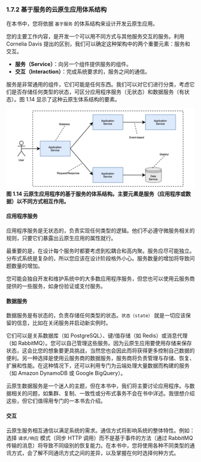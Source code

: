 ### 1.7.2 基于服务的云原生应用体系结构

在本书中，您将依据 `基于服务` 的体系结构来设计开发云原生应用。

您的主要工作内容，是开发一个可以用不同方式与其他服务交互的服务。利用 Cornelia Davis 提出的区别，我们可以确定这种架构中的两个重要元素：服务和交互。
* **服务（Service）**：向另一个组件提供服务的组件。
* **交互（Interaction）**：完成系统要求的，服务之间的通信。

服务是非常通用的组件，它们可能是任何东西。我们可以对它们进行分类，考虑它们是否存储任何类型的状态，可区分应用程序服务（无状态）和数据服务（有状态）。图 1.14 显示了这种云原生体系结构的要素。

![](../../assets/1.14.jpg)
**图 1.14 云原生应用程序的基于服务的体系结构。主要元素是服务（应用程序或数据）以不同方式相互作用。**

#### 应用程序服务

应用程序服务是无状态的，负责实现任何类型的逻辑。他们不必遵守微服务相关的规则，只要它们暴露出云原生应用的属性就行。

最重要的是，在设计每个服务时都要考虑到松耦合和高内聚。服务应尽可能独立。分布式系统是复杂的，所以您应该在设计阶段格外小心。服务数量的增加将导致问题数量的增加。

您可能会独自开发和维护系统中的大多数应用程序服务，但您也可以使用云服务商提供的一些服务，如身份验证或支付服务。

#### 数据服务

数据服务是有状态的，负责存储任何类型的状态。`状态（state）` 就是一切应该保留的信息，比如在关闭服务并启动新实例时。

它们可以是关系数据库（如 PostgreSQL）、键/值存储（如 Redis）或消息代理（如 RabbitMQ）。您可以自己管理这些服务。因为云原生应用要使用存储来保存状态，这会比您的想象要更具挑战，当然您也会因此而将获得更多控制自己数据的便利。另一种选择是使用云服务商的数据服务，服务商将负责管理与存储、恢复、扩展和性能。在这种情况下，还可以利用专门为云端处理大量数据而构建的服务（如 Amazon DynamoDB 或 Google BigQuery）。

云原生数据服务是一个迷人的主题，但在本书中，我们将主要讨论应用程序。与数据相关的问题，如集群、复制、一致性或分布式事务不会在书中详述。我很想介绍这些，但它们值得用专门的一本书去介绍。

#### 交互

云原生服务相互通信以满足系统的需求。通信方式将影响系统的整体特性。例如：选择 `请求/响应` 模式（同步 HTTP 调用）而不是基于事件的方法（通过 RabbitMQ 传输的消息）将导致不同级别的恢复能力。在本书中，您将使用各种不同类型的通讯方式，会了解不同通讯方式之间的差异，以及掌握在何时选择何种方式。
